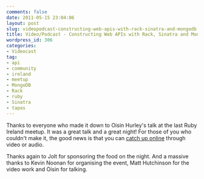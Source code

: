 ```yaml
---
comments: false
date: 2011-05-15 23:04:06
layout: post
slug: videopodcast-constructing-web-apis-with-rack-sinatra-and-mongodb
title: Video/Podcast - Constructing Web APIs with Rack, Sinatra and MongoDB
wordpress_id: 306
categories:
- Videocast
tag:
- api
- community
- ireland
- meetup
- MongoDB
- Rack
- ruby
- Sinatra
- tapas
---
```


Thanks to everyone who made it down to Oisin Hurley's talk at the last Ruby Ireland meetup. It was a great talk and a great night! For those of you who couldn't make it, the good news is that you can [catch up online](http://www.codemongrel.com/the-ruby-ireland-sessions-constructing-web-apis-with-rack-sinatra-and-mongodb-by-oisin-hurley/) through video or audio.

Thanks again to Jolt for sponsoring the food on the night. And a massive thanks to Kevin Noonan for organising the event, Matt Hutchinson for the video work and Oisin for talking.
